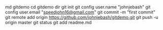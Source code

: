md gitdemo
cd gitdemo
dir
git init
git config user.name "johnjebash"
git config user.email "speedjohn16@gmail.com"
git commit -m "first commit"
git remote add origin https://github.com/johnjebash/gitdemo.git
git push -u origin master
git status
git add readme.md
